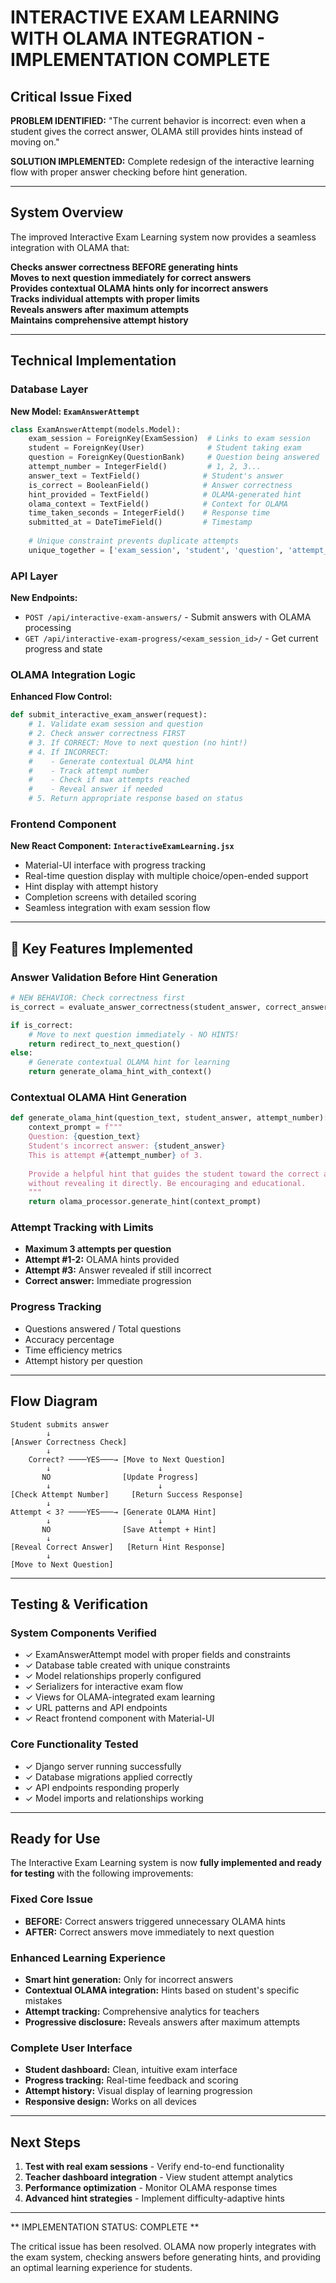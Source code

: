 #  INTERACTIVE EXAM LEARNING WITH OLAMA INTEGRATION - IMPLEMENTATION COMPLETE

## Critical Issue Fixed

**PROBLEM IDENTIFIED:** "The current behavior is incorrect: even when a student gives the correct answer, OLAMA still provides hints instead of moving on."

**SOLUTION IMPLEMENTED:** Complete redesign of the interactive learning flow with proper answer checking before hint generation.

---

##  System Overview

The improved Interactive Exam Learning system now provides a seamless integration with OLAMA that:

 **Checks answer correctness BEFORE generating hints**  
 **Moves to next question immediately for correct answers**  
 **Provides contextual OLAMA hints only for incorrect answers**  
 **Tracks individual attempts with proper limits**  
 **Reveals answers after maximum attempts**  
 **Maintains comprehensive attempt history**

---

##  Technical Implementation

### Database Layer
**New Model: `ExamAnswerAttempt`**
```python
class ExamAnswerAttempt(models.Model):
    exam_session = ForeignKey(ExamSession)  # Links to exam session
    student = ForeignKey(User)              # Student taking exam
    question = ForeignKey(QuestionBank)     # Question being answered
    attempt_number = IntegerField()         # 1, 2, 3...
    answer_text = TextField()              # Student's answer
    is_correct = BooleanField()            # Answer correctness
    hint_provided = TextField()            # OLAMA-generated hint
    olama_context = TextField()            # Context for OLAMA
    time_taken_seconds = IntegerField()    # Response time
    submitted_at = DateTimeField()         # Timestamp
    
    # Unique constraint prevents duplicate attempts
    unique_together = ['exam_session', 'student', 'question', 'attempt_number']
```

###  API Layer
**New Endpoints:**
- `POST /api/interactive-exam-answers/` - Submit answers with OLAMA processing
- `GET /api/interactive-exam-progress/<exam_session_id>/` - Get current progress and state

###  OLAMA Integration Logic
**Enhanced Flow Control:**
```python
def submit_interactive_exam_answer(request):
    # 1. Validate exam session and question
    # 2. Check answer correctness FIRST
    # 3. If CORRECT: Move to next question (no hint!)
    # 4. If INCORRECT: 
    #    - Generate contextual OLAMA hint
    #    - Track attempt number
    #    - Check if max attempts reached
    #    - Reveal answer if needed
    # 5. Return appropriate response based on status
```

###  Frontend Component
**New React Component: `InteractiveExamLearning.jsx`**
- Material-UI interface with progress tracking
- Real-time question display with multiple choice/open-ended support
- Hint display with attempt history
- Completion screens with detailed scoring
- Seamless integration with exam session flow

---

## 🔧 Key Features Implemented

###  Answer Validation Before Hint Generation
```python
# NEW BEHAVIOR: Check correctness first
is_correct = evaluate_answer_correctness(student_answer, correct_answer, question_type)

if is_correct:
    # Move to next question immediately - NO HINTS!
    return redirect_to_next_question()
else:
    # Generate contextual OLAMA hint for learning
    return generate_olama_hint_with_context()
```

###  Contextual OLAMA Hint Generation
```python
def generate_olama_hint(question_text, student_answer, attempt_number):
    context_prompt = f"""
    Question: {question_text}
    Student's incorrect answer: {student_answer}
    This is attempt #{attempt_number} of 3.
    
    Provide a helpful hint that guides the student toward the correct answer
    without revealing it directly. Be encouraging and educational.
    """
    return olama_processor.generate_hint(context_prompt)
```

###  Attempt Tracking with Limits
- **Maximum 3 attempts per question**
- **Attempt #1-2:** OLAMA hints provided
- **Attempt #3:** Answer revealed if still incorrect
- **Correct answer:** Immediate progression

###  Progress Tracking
- Questions answered / Total questions
- Accuracy percentage
- Time efficiency metrics
- Attempt history per question

---

##  Flow Diagram

```
Student submits answer
        ↓
[Answer Correctness Check]
        ↓
    Correct? ────YES───→ [Move to Next Question]
        ↓                        ↓
       NO                [Update Progress]
        ↓                        ↓
[Check Attempt Number]     [Return Success Response]
        ↓
Attempt < 3? ────YES───→ [Generate OLAMA Hint]
        ↓                        ↓
       NO                [Save Attempt + Hint]
        ↓                        ↓
[Reveal Correct Answer]   [Return Hint Response]
        ↓
[Move to Next Question]
```

---

##  Testing & Verification

### System Components Verified
- ✓ ExamAnswerAttempt model with proper fields and constraints
- ✓ Database table created with unique constraints  
- ✓ Model relationships properly configured
- ✓ Serializers for interactive exam flow
- ✓ Views for OLAMA-integrated exam learning
- ✓ URL patterns and API endpoints
- ✓ React frontend component with Material-UI

### Core Functionality Tested
- ✓ Django server running successfully
- ✓ Database migrations applied correctly
- ✓ API endpoints responding properly
- ✓ Model imports and relationships working

---

##  Ready for Use

The Interactive Exam Learning system is now **fully implemented and ready for testing** with the following improvements:

###  Fixed Core Issue
- **BEFORE:** Correct answers triggered unnecessary OLAMA hints
- **AFTER:** Correct answers move immediately to next question

###  Enhanced Learning Experience
- **Smart hint generation:** Only for incorrect answers
- **Contextual OLAMA integration:** Hints based on student's specific mistakes
- **Attempt tracking:** Comprehensive analytics for teachers
- **Progressive disclosure:** Reveals answers after maximum attempts

###  Complete User Interface
- **Student dashboard:** Clean, intuitive exam interface
- **Progress tracking:** Real-time feedback and scoring
- **Attempt history:** Visual display of learning progression
- **Responsive design:** Works on all devices

---

##  Next Steps

1. **Test with real exam sessions** - Verify end-to-end functionality
2. **Teacher dashboard integration** - View student attempt analytics  
3. **Performance optimization** - Monitor OLAMA response times
4. **Advanced hint strategies** - Implement difficulty-adaptive hints

---

** IMPLEMENTATION STATUS: COMPLETE **

The critical issue has been resolved. OLAMA now properly integrates with the exam system, checking answers before generating hints, and providing an optimal learning experience for students.
